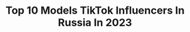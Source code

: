 ---
title: Top 10 Models TikTok Influencers In Russia In 2023
description: >-
  Find top models TikTok influencers in Russia in 2023. Most popular hashtags: #model #fyp #modeling.
platform: TikTok
hits: 34
text_top: Identify the best TikTok profiles on inBeat.
text_bottom: Our search engine holds 34 TikTok influencers like this in Russia for you to pitch.
profiles:
  - username: "katrinhot"
    fullname: >-
      katrinhot
    bio: >-
      Blogger and Model 🍑 Все самое горячее в инсте🔥 All the hottest in my instagram
    location: "Russia"
    followers: 79900
    engagement: 920
    commentsToLikes: 0.084907
    id: ckbkvy7opriol0j23gn3hcqw9
    verified: false
    hashtags: "#desertcraft, #kissme, #model, #kiss"
  - username: "helen_yushkova"
    fullname: >-
      helen_yushkova
    bio: >-
      model 💔 creator 💎 Insta: Helen_yushkova ads@pzprod.ru
    location: "Russia"
    followers: 8433
    engagement: 813
    commentsToLikes: 0.029372
    id: cka6a5nurv4w30i78p5cblax4
    verified: false
    hashtags: "#aesthetic, #backstage, #moscow, #timelapse"
  - username: "lubanchic"
    fullname: >-
      любовь
    bio: >-
      I’m model from Vladivostok😍❤️
    location: "Russia"
    followers: 13600
    engagement: 707
    commentsToLikes: 0.035339
    id: cka6a5io8v3u50i78fabzxqaj
    verified: false
    hashtags: "#megadreams, #voiceeffects, #phiphiisland, #vladivostok"
  - username: "eliot_sugar"
    fullname: >-
      Eliot
    bio: >-
      🏙️Ростов-на-Дону🏙️ 📷Inst : Eliot_sugar📷 🌟M.A. : Success model management🌟
    location: "Russia"
    followers: 4378
    engagement: 1197
    commentsToLikes: 0.012462
    id: ckbqnjy2p8dw50j233pmhkmd3
    verified: false
    hashtags: "#model, #russianboy, #modelagency, #vogue"
  - username: "karinagoter"
    fullname: >-
      it.karina
    bio: >-
      Инста: litt.x 1️⃣9️⃣ years Model:sigma👸🏻 Пиар в инсту💣
    location: "Russia"
    followers: 441400
    engagement: 677
    commentsToLikes: 0.011303
    id: ckbkdkq4m3iop0j232v6x4ytj
    verified: false
    hashtags: ""
  - username: "natalee.007"
    fullname: >-
      Natasha
    bio: >-
      Dj/Model Natalee.007 Instagram (5,5M)
    location: "Russia"
    followers: 180100
    engagement: 563
    commentsToLikes: 0.013116
    id: cka0u3t8tsny00i782f7m6dn5
    verified: false
    hashtags: "#recommendations, #recomendation, #summer, #rec"
  - username: "anna_sopkalova"
    fullname: >-
      Anna Sopkalova
    bio: >-
      Model &Trainer 🏆Miss Talent of Miss Globe 👑Miss Best Body of Miss All Nations
    location: "Russia"
    followers: 17700
    engagement: 304
    commentsToLikes: 0.024730
    id: cka0q68yabgar0i78c7e0bwh0
    verified: false
    hashtags: "#merrychristmas, #baikal, #snowfun, #14"
  - username: "lisina15"
    fullname: >-
      Ekaterina Lisina
    bio: >-
      Tallest Professional Model (6’9) Follow my IG and YouTube
    location: "Russia"
    followers: 6600000
    engagement: 1001
    commentsToLikes: 0.006242
    id: ck8kg29gogpx30j78ybsj145p
    verified: true
    hashtags: "#heightdifference, #ladydimitrescu, #tallpeopleproblems, #fyp"
  - username: "viki_odintcova"
    fullname: >-
      Viki_odintcova
    bio: >-
      Model, TV-host Instagram : viki_odintcova 5.1M
    location: "Russia"
    followers: 114000
    engagement: 519
    commentsToLikes: 0.012941
    id: ckbagh00z8ejz0j23tj1jywcg
    verified: true
    hashtags: "#stayhome, #vikiodintcova"
  - username: "emrata_official"
    fullname: >-
      Emily Ratajkowski
    bio: >-
      model, actress, feminist, designer: https://l.instagram.com/?u=https%3A%2F%2Fpeo
    location: "Russia"
    followers: 7395
    engagement: 165
    commentsToLikes: 0.016802
    id: ckcejx6tkt0sp0j238dnbvd00
    verified: false
    hashtags: "#gm, #model, #mod, #emrata"
---